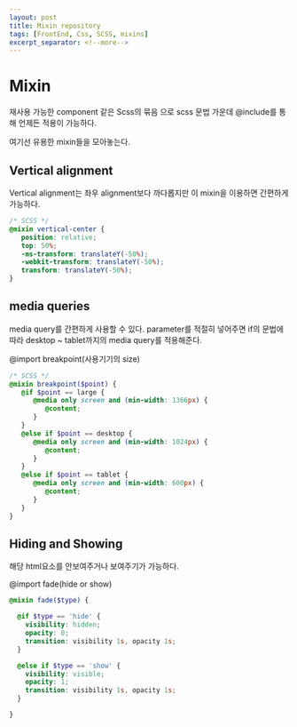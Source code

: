 ```yaml
---
layout: post
title: Mixin repository
tags: [FrontEnd, Css, SCSS, mixins]
excerpt_separator: <!--more-->
---
```


# Mixin

재사용 가능한 component 같은 Scss의 묶음 으로 scss 문법 가운데 @include를 통해 언제든 적용이 가능하다.

여기선 유용한 mixin들을 모아놓는다.

<!--more-->

## Vertical alignment

Vertical alignment는 좌우 alignment보다 까다롭지만 이 mixin을 이용하면 간편하게 가능하다.

```scss
/* SCSS */
@mixin vertical-center {
   position: relative;
   top: 50%;
   -ms-transform: translateY(-50%);
   -webkit-transform: translateY(-50%);
   transform: translateY(-50%);
}
```

## media queries

media query를 간편하게 사용할 수 있다. parameter를 적절히 넣어주면 if의 문법에 따라 desktop ~ tablet까지의 media query를 적용해준다.

@import breakpoint(사용기기의 size)

```scss
/* SCSS */
@mixin breakpoint($point) {
   @if $point == large {
      @media only screen and (min-width: 1366px) {
         @content;
      }
   } 
   @else if $point == desktop {
      @media only screen and (min-width: 1024px) {
         @content;
      }
   } 
   @else if $point == tablet {
      @media only screen and (min-width: 600px) {
         @content;
      }
   }
}
```
## Hiding and Showing

해당 html요소를 안보여주거나 보여주기가 가능하다.

@import fade(hide or show)

```scss
@mixin fade($type) {

  @if $type == 'hide' {
    visibility: hidden;
    opacity: 0;
    transition: visibility 1s, opacity 1s;
  }

  @else if $type == 'show' {
    visibility: visible;
    opacity: 1;
    transition: visibility 1s, opacity 1s;
  }

}
```